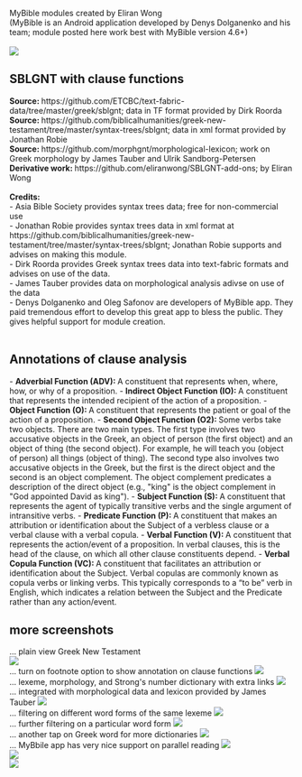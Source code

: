 MyBible modules created by Eliran Wong<br />
(MyBible is an Android application developed by Denys Dolganenko and his team; module posted here work best with MyBible version 4.6+)<br />
<br />
<img src="screenshot.png"><br />
<h2>SBLGNT with clause functions</h2>
<b>Source: </b>https://github.com/ETCBC/text-fabric-data/tree/master/greek/sblgnt; data in TF format provided by Dirk Roorda<br />
<b>Source: </b>https://github.com/biblicalhumanities/greek-new-testament/tree/master/syntax-trees/sblgnt; data in xml format provided by Jonathan Robie<br />
<b>Source: </b>https://github.com/morphgnt/morphological-lexicon; work on Greek morphology by James Tauber and Ulrik Sandborg-Petersen<br />
<b>Derivative work: </b>https://github.com/eliranwong/SBLGNT-add-ons; by Eliran Wong<br />
<br />
<b>Credits: </b><br />
- Asia Bible Society provides syntax trees data; free for non-commercial use<br />
- Jonathan Robie provides syntax trees data in xml format at https://github.com/biblicalhumanities/greek-new-testament/tree/master/syntax-trees/sblgnt; Jonathan Robie supports and advises on making this module.<br />
- Dirk Roorda provides Greek syntax trees data into text-fabric formats and advises on use of the data.<br />
- James Tauber provides data on morphological analysis adivse on use of the data<br />
- Denys Dolganenko and Oleg Safonov are developers of MyBible app.  They paid tremendous effort to develop this great app to bless the public.  They gives helpful support for module creation.<br />
<br />
<h2>Annotations of clause analysis</h2>
- <b>Adverbial Function (ADV): </b>A constituent that represents when, where, how, or why of a proposition.
- <b>Indirect Object Function (IO): </b>A constituent that represents the intended recipient of the action of a proposition.
- <b>Object Function (O): </b>A constituent that represents the patient or goal of the action of a proposition.
- <b>Second Object Function (O2): </b>Some verbs take two objects. There are two main types. The first type involves two accusative objects in the Greek, an object of person (the first object) and an object of thing (the second object). For example, he will teach you (object of person) all things (object of thing). The second type also involves two accusative objects in the Greek, but the first is the direct object and the second is an object complement. The object complement predicates a description of the direct object (e.g., "king" is the object complement in "God appointed David as king").
- <b>Subject Function (S): </b>A constituent that represents the agent of typically transitive verbs and the single argument of intransitive verbs.
- <b>Predicate Function (P): </b>A constituent that makes an attribution or identification about the Subject of a verbless clause or a verbal clause with a verbal copula.
- <b>Verbal Function (V): </b>A constituent that represents the action/event of a proposition. In verbal clauses, this is the head of the clause, on which all other clause constituents depend.
- <b>Verbal Copula Function (VC): </b>A constituent that facilitates an attribution or identification about the Subject. Verbal copulas are commonly known as copula verbs or linking verbs. This typically corresponds to a “to be” verb in English, which indicates a relation between the Subject and the Predicate rather than any action/event. 

<h2>more screenshots</h2>
... plain view Greek New Testament<br />
<img src="screenshots/00-plain.png"><br />
... turn on footnote option to show annotation on clause functions
<img src="screenshots/02-footnote_option.png"><br />
... lexeme, morphology, and Strong's number dictionary with extra links
<img src="screenshots/03-dictionary_popup.png"><br />
... integrated with morphological data and lexicon provided by James Tauber
<img src="screenshots/04-JTauberLexicon.png"><br />
... filtering on different word forms of the same lexeme
<img src="screenshots/05-word_filtering.png"><br />
... further filtering on a particular word form
<img src="screenshots/06-futher_filtering.png"><br />
... another tap on Greek word for more dictionaries
<img src="screenshots/07-more_dictionaries_on_second_tap.png"><br />
... MyBbile app has very nice support on parallel reading
<img src="screenshots/08-parallel_1.png"><br />
<img src="screenshots/09-parallel_2.png"><br />
<img src="screenshots/10-parallel_3.png">

